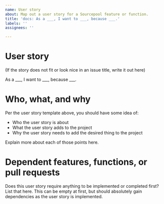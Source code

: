 ```yaml
---
name: User story
about: Map out a user story for a Sourcepool feature or function.
title: 'docs: As a ___, I want to ___, because ___.'
labels: ''
assignees: ''

---
```


# User story

(If the story does not fit or look nice in an issue title, write it out here)

As a ___, I want to ___, because ___.

# Who, what, and why

Per the user story template above, you should have some idea of:
- Who the user story is about
- What the user story adds to the project
- Why the user story needs to add the desired thing to the project

Explain more about each of those points here.

# Dependent features, functions, or pull requests

Does this user story require anything to be implemented or completed first? List that here. 
This can be empty at first, but should absolutely gain dependencies as the user story is implemented.

